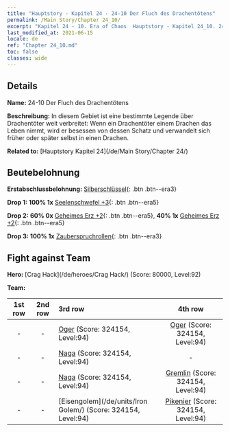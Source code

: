 ```yaml
---
title: "Hauptstory - Kapitel 24 - 24-10 Der Fluch des Drachentötens"
permalink: /Main Story/Chapter 24_10/
excerpt: "Kapitel 24 - 10. Era of Chaos  Hauptstory - Kapitel 24_10. 24-10 Der Fluch des Drachentötens"
last_modified_at: 2021-06-15
locale: de
ref: "Chapter 24_10.md"
toc: false
classes: wide
---
```


## Details

 **Name:** 24-10 Der Fluch des Drachentötens

 **Beschreibung:** In diesem Gebiet ist eine bestimmte Legende über Drachentöter weit verbreitet: Wenn ein Drachentöter einem Drachen das Leben nimmt, wird er besessen von dessen Schatz und verwandelt sich früher oder später selbst in einen Drachen.

 **Related to:** [Hauptstory Kapitel 24](/de/Main Story/Chapter 24/)

## Beutebelohnung

 **Erstabschlussbelohnung:** [Silberschlüssel](/ItemsDE/con_693/){: .btn .btn--era3}

 **Drop 1:** **100% 1x** [Seelenschwefel +3](/ItemsDE/mat_85/){: .btn .btn--era5}

 **Drop 2:** **60% 0x** [Geheimes Erz +2](/ItemsDE/mat_75/){: .btn .btn--era5}, **40% 1x** [Geheimes Erz +2](/ItemsDE/mat_75/){: .btn .btn--era5}

 **Drop 3:** **100% 1x** [Zauberspruchrollen](/ItemsDE/con_694/){: .btn .btn--era3}


## Fight against Team
 **Hero:** [Crag Hack](/de/heroes/Crag Hack/) (Score: 80000, Level:92)

 **Team:**


  | 1st row | 2nd row | 3rd row | 4th row |
  |:----:|:----:|:----|:----:|
  | - | - | [Oger](/de/units/Ogre/) (Score: 324154, Level:94)  | [Oger](/de/units/Ogre/) (Score: 324154, Level:94)  |
  | - | - | [Naga](/de/units/Naga/) (Score: 324154, Level:94)  | - |
  | - | - | [Naga](/de/units/Naga/) (Score: 324154, Level:94)  | [Gremlin](/de/units/Gremlin/) (Score: 324154, Level:94)  |
  | - | - | [Eisengolem](/de/units/Iron Golem/) (Score: 324154, Level:94)  | [Pikenier](/de/units/Pikeman/) (Score: 324154, Level:94)  |


